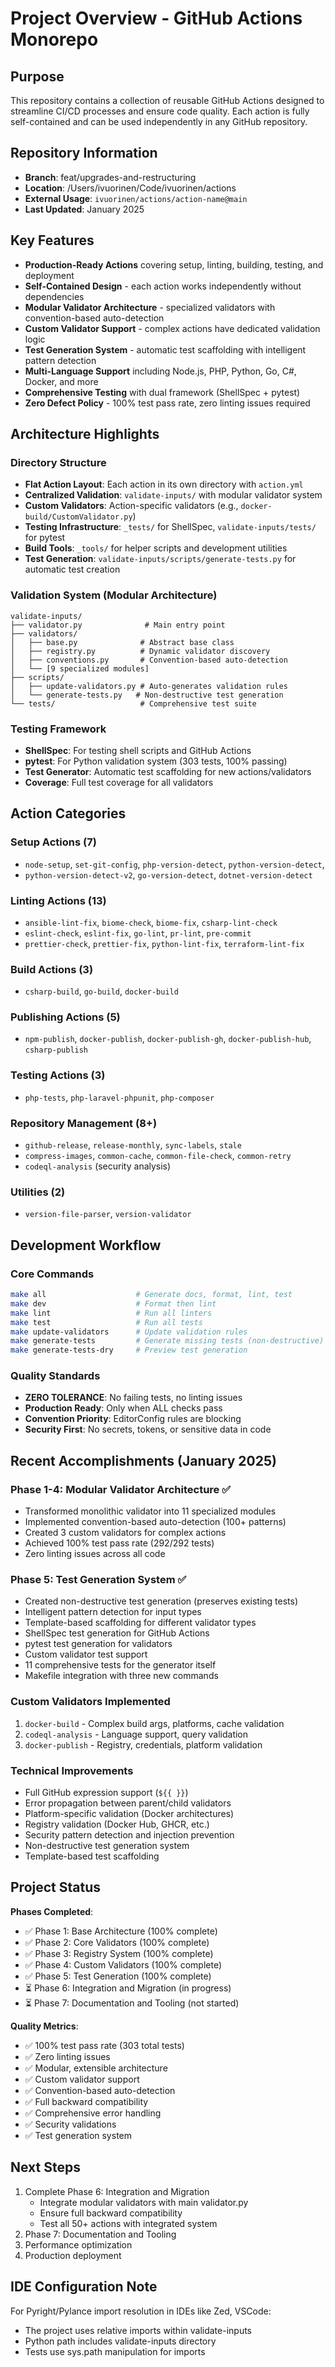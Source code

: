 # Project Overview - GitHub Actions Monorepo

## Purpose

This repository contains a collection of reusable GitHub Actions designed to streamline CI/CD processes and ensure code quality.
Each action is fully self-contained and can be used independently in any GitHub repository.

## Repository Information

- **Branch**: feat/upgrades-and-restructuring
- **Location**: /Users/ivuorinen/Code/ivuorinen/actions
- **External Usage**: `ivuorinen/actions/action-name@main`
- **Last Updated**: January 2025

## Key Features

- **Production-Ready Actions** covering setup, linting, building, testing, and deployment
- **Self-Contained Design** - each action works independently without dependencies
- **Modular Validator Architecture** - specialized validators with convention-based auto-detection
- **Custom Validator Support** - complex actions have dedicated validation logic
- **Test Generation System** - automatic test scaffolding with intelligent pattern detection
- **Multi-Language Support** including Node.js, PHP, Python, Go, C#, Docker, and more
- **Comprehensive Testing** with dual framework (ShellSpec + pytest)
- **Zero Defect Policy** - 100% test pass rate, zero linting issues required

## Architecture Highlights

### Directory Structure

- **Flat Action Layout**: Each action in its own directory with `action.yml`
- **Centralized Validation**: `validate-inputs/` with modular validator system
- **Custom Validators**: Action-specific validators (e.g., `docker-build/CustomValidator.py`)
- **Testing Infrastructure**: `_tests/` for ShellSpec, `validate-inputs/tests/` for pytest
- **Build Tools**: `_tools/` for helper scripts and development utilities
- **Test Generation**: `validate-inputs/scripts/generate-tests.py` for automatic test creation

### Validation System (Modular Architecture)

```text
validate-inputs/
├── validator.py              # Main entry point
├── validators/
│   ├── base.py              # Abstract base class
│   ├── registry.py          # Dynamic validator discovery
│   ├── conventions.py       # Convention-based auto-detection
│   └── [9 specialized modules]
├── scripts/
│   ├── update-validators.py # Auto-generates validation rules
│   └── generate-tests.py   # Non-destructive test generation
└── tests/                   # Comprehensive test suite
```

### Testing Framework

- **ShellSpec**: For testing shell scripts and GitHub Actions
- **pytest**: For Python validation system (303 tests, 100% passing)
- **Test Generator**: Automatic test scaffolding for new actions/validators
- **Coverage**: Full test coverage for all validators

## Action Categories

### Setup Actions (7)

- `node-setup`, `set-git-config`, `php-version-detect`, `python-version-detect`,
- `python-version-detect-v2`, `go-version-detect`, `dotnet-version-detect`

### Linting Actions (13)

- `ansible-lint-fix`, `biome-check`, `biome-fix`, `csharp-lint-check`
- `eslint-check`, `eslint-fix`, `go-lint`, `pr-lint`, `pre-commit`
- `prettier-check`, `prettier-fix`, `python-lint-fix`, `terraform-lint-fix`

### Build Actions (3)

- `csharp-build`, `go-build`, `docker-build`

### Publishing Actions (5)

- `npm-publish`, `docker-publish`, `docker-publish-gh`, `docker-publish-hub`, `csharp-publish`

### Testing Actions (3)

- `php-tests`, `php-laravel-phpunit`, `php-composer`

### Repository Management (8+)

- `github-release`, `release-monthly`, `sync-labels`, `stale`
- `compress-images`, `common-cache`, `common-file-check`, `common-retry`
- `codeql-analysis` (security analysis)

### Utilities (2)

- `version-file-parser`, `version-validator`

## Development Workflow

### Core Commands

```bash
make all                    # Generate docs, format, lint, test
make dev                    # Format then lint
make lint                   # Run all linters
make test                   # Run all tests
make update-validators      # Update validation rules
make generate-tests         # Generate missing tests (non-destructive)
make generate-tests-dry     # Preview test generation
```

### Quality Standards

- **ZERO TOLERANCE**: No failing tests, no linting issues
- **Production Ready**: Only when ALL checks pass
- **Convention Priority**: EditorConfig rules are blocking
- **Security First**: No secrets, tokens, or sensitive data in code

## Recent Accomplishments (January 2025)

### Phase 1-4: Modular Validator Architecture ✅

- Transformed monolithic validator into 11 specialized modules
- Implemented convention-based auto-detection (100+ patterns)
- Created 3 custom validators for complex actions
- Achieved 100% test pass rate (292/292 tests)
- Zero linting issues across all code

### Phase 5: Test Generation System ✅

- Created non-destructive test generation (preserves existing tests)
- Intelligent pattern detection for input types
- Template-based scaffolding for different validator types
- ShellSpec test generation for GitHub Actions
- pytest test generation for validators
- Custom validator test support
- 11 comprehensive tests for the generator itself
- Makefile integration with three new commands

### Custom Validators Implemented

1. `docker-build` - Complex build args, platforms, cache validation
2. `codeql-analysis` - Language support, query validation
3. `docker-publish` - Registry, credentials, platform validation

### Technical Improvements

- Full GitHub expression support (`${{ }}`)
- Error propagation between parent/child validators
- Platform-specific validation (Docker architectures)
- Registry validation (Docker Hub, GHCR, etc.)
- Security pattern detection and injection prevention
- Non-destructive test generation system
- Template-based test scaffolding

## Project Status

**Phases Completed**:

- ✅ Phase 1: Base Architecture (100% complete)
- ✅ Phase 2: Core Validators (100% complete)
- ✅ Phase 3: Registry System (100% complete)
- ✅ Phase 4: Custom Validators (100% complete)
- ✅ Phase 5: Test Generation (100% complete)
- ⏳ Phase 6: Integration and Migration (in progress)
- ⏳ Phase 7: Documentation and Tooling (not started)

**Quality Metrics**:

- ✅ 100% test pass rate (303 total tests)
- ✅ Zero linting issues
- ✅ Modular, extensible architecture
- ✅ Custom validator support
- ✅ Convention-based auto-detection
- ✅ Full backward compatibility
- ✅ Comprehensive error handling
- ✅ Security validations
- ✅ Test generation system

## Next Steps

1. Complete Phase 6: Integration and Migration
   - Integrate modular validators with main validator.py
   - Ensure full backward compatibility
   - Test all 50+ actions with integrated system
2. Phase 7: Documentation and Tooling
3. Performance optimization
4. Production deployment

## IDE Configuration Note

For Pyright/Pylance import resolution in IDEs like Zed, VSCode:

- The project uses relative imports within validate-inputs
- Python path includes validate-inputs directory
- Tests use sys.path manipulation for imports

